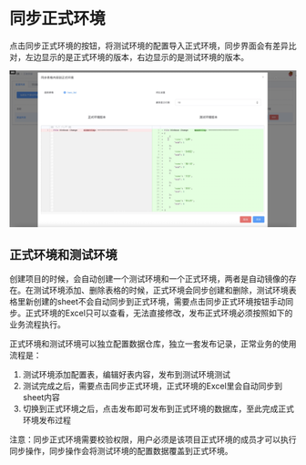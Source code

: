 # 同步正式环境



点击同步正式环境的按钮，将测试环境的配置导入正式环境，同步界面会有差异比对，左边显示的是正式环境的版本，右边显示的是测试环境的版本。

![img](./images/sync_compare.jpg?lastModify=1620962878)



## 正式环境和测试环境



创建项目的时候，会自动创建一个测试环境和一个正式环境，两者是自动镜像的存在。在测试环境添加、删除表格的时候，正式环境会同步创建和删除，测试环境表格里新创建的sheet不会自动同步到正式环境，需要点击同步正式环境按钮手动同步。正式环境的Excel只可以查看，无法直接修改，发布正式环境必须按照如下的业务流程执行。



正式环境和测试环境可以独立配置数据仓库，独立一套发布记录，正常业务的使用流程是：

1. 测试环境添加配置表，编辑好表内容，发布到测试环境测试
2. 测试完成之后，需要点击同步正式环境，正式环境的Excel里会自动同步到sheet内容
3. 切换到正式环境之后，点击发布即可发布到正式环境的数据库，至此完成正式环境发布过程



注意：同步正式环境需要校验权限，用户必须是该项目正式环境的成员才可以执行同步操作，同步操作会将测试环境的配置数据覆盖到正式环境。

